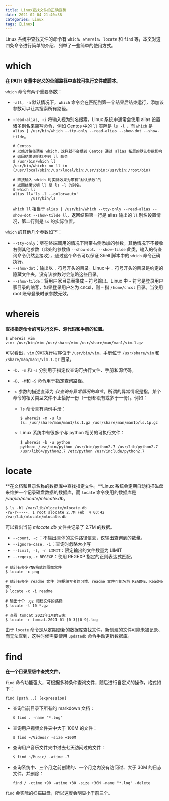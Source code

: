 ```yaml
---
title: Linux查找文件的正确姿势
date: 2021-02-04 21:40:38
categories: Linux
tags: [Linux]
---
```


Linux 系统中查找文件的命令有 `which`、`whereis`、`locate` 和 `find` 等，本文对这四条命令进行简单的介绍、列举了一些简单的使用方式。

<!--more-->

# which

**在 PATH 变量中定义的全部路径中查找可执行文件或脚本**。

`which` 命令有两个重要参数：

-   `-all, -a` 默认情况下，`which` 命令会在匹配到第一个结果后结束运行，添加该参数可以让其搜索所有路径。

-   `-read-alias, -i` 将输入视为别名搜索。Linux 系统中通常会使用 alias 设置诸多别名来简写命令，例如 Centos 中的 `ll` 实际是 `ls -l` ，而 `which` 是 `alias | /usr/bin/which --tty-only --read-alias --show-dot --show-tilde`。

    ```shell
    # Centos
    # 以绝对路径调用 which，这样就不会受到 Centos 通过 alias 拓展的默认参数影响
    # 返回结果说明找不到 ll 命令
    $ /usr/bin/which ll
    /usr/bin/which: no ll in (/usr/local/sbin:/usr/local/bin:/usr/sbin:/usr/bin:/root/bin)
    
    # 直接输入 which 时实际效果为带有“默认参数”的
    # 返回结果说明 ll 是 ls -l 的别名，
    $ which ll
    alias ll='ls -l --color=auto'
            /usr/bin/ls
    ```

    `which ll` 相当于 `alias | /usr/bin/which --tty-only --read-alias --show-dot --show-tilde ll`，返回结果第一行是 alias 输出的 `ll` 别名设置情况，第二行则是 `ls` 的实际位置。

`which` 的其他几个参数如下：

-   `--tty-only`：尽在终端调用的情况下附带右侧添加的参数，其他情况下不接收右侧其他参数（此处的参数值 `--show-dot`、`--show-tilde` 此类，输入的待查询命令仍然会接收），通过这个命令可以保证 Shell 脚本中的 `which` 命令正确执行。
-   `--show-dot`：输出以 `.` 符号开头的目录。Linux 中 `.` 符号开头的目录是约定的隐藏文件夹，没有该参数时会忽略这些目录。
-   `--show-tilde`：将用户家目录替换成 `~` 符号输出。Linux 中 `~` 符号是登录用户家目录的缩写，如果登录用户名为 cncsl，则 `~` 指 `/home/cncsl` 目录。当使用 root 账号登录时该参数无效。

# whereis

**查找指定命令的可执行文件、源代码和手册的位置。**

```shell
$ whereis vim
vim: /usr/bin/vim /usr/share/vim /usr/share/man/man1/vim.1.gz
```

可以看出，`vim` 的可执行程序位于 `/usr/bin/vim`，手册位于 `/usr/share/vim` 和 `/share/man/man1/vim.1.gz` 目录。

-   `-b`、`-m` 和 `-s` 分别用于指定仅查询可执行文件、手册和源代码。

-   `-B`、`-M`和 `-S` 命令用于指定查询路径。

-   `-u` 参数的描述直译为 _仅查询有异常情况的命令_。所谓的异常情况是指，某个命令的相关类型文件不止恰好一份（一份都没有或多于一份）。例如：

    -   `ls` 命令具有两份手册：

        ```shell
        $ whereis -m -u ls
        ls: /usr/share/man/man1/ls.1.gz /usr/share/man/man1p/ls.1p.gz
        ```

    -   Linux 系统中有很多个与 python 相关的可执行文件：

        ```shell
        $ whereis -b -u python
        python: /usr/bin/python /usr/bin/python2.7 /usr/lib/python2.7 /usr/lib64/python2.7 /etc/python /usr/include/python2.7
        ```

# locate

**在文档和目录名称的数据库中查找指定文件。**Linux 系统会定期自动扫描磁盘来维护一个记录磁盘数据的数据库，而 `locate` 命令使用的数据库是 _/var/lib/mlocate/mlocate.db_。

```shell
$ ls -hl /var/lib/mlocate/mlocate.db
-rw-r-----. 1 root slocate 2.7M Feb  4 03:42 /var/lib/mlocate/mlocate.db
```

可以看出当前 _mlocate.db_ 文件共记录了 2.7M 的数据。

-   `--count, -c` ：不输出具体的文件路径信息，仅输出查询到的数量。
-   `--ignore-case, -i`：查询时忽略大小写
-   `--limit, -l, -n LIMIT`：限定输出的文件数量为 LIMIT
-   `--regexp,-r REGEXP`：使用 REGEXP 指定的正则表达式匹配。

```shell
# 统计有多少PNG格式的图像文件
$ locate -c png

# 统计有多少 readme 文件（根据编写者的习惯，readme 文件可能名为 README、ReadMe等）
$ locate -c -i readme

# 输出十个 .gz 归档文件的路径
$ locate -l 10 *.gz

# 查看 tomcat 2021年1月的日志
$ locate -r tomcat.2021-01-[0-3][0-9].log
```

由于 `locate` 命令是从定期更新的数据库查找文件，新创建的文件可能未被记录、而无法查到，这种时候需要使用 `updatedb` 命令手动更新数据库。

# find

**在一个目录层级中查找文件。**

`find` 命令功能强大，可根据多种条件查询文件，随后进行自定义的操作，格式如下：

```shell
find [path...] [expression]
```

-   查询当前目录下所有的 markdown 文档：

    ```shell
    $ find . -name "*.log"
    ```

-   查询用户视频文件夹中大于 100M 的文件：

    ```shell
    $ find ~/Videos/ -size +100M
    ```

-   查询用户音乐文件夹中过去七天访问过的文件：

    ```shell
    $ find ~/Music/ -atime -7
    ```

-   查询系统中、三个月之前创建的、一个月之内没有访问过、大于 30M 的日志文件，并删除：

    ```shell
    find / -ctime +90 -atime +30 -size +30M -name "*.log" -delete
    ```

`find` 会实际的扫描磁盘，所以速度会明显小于前三个。
